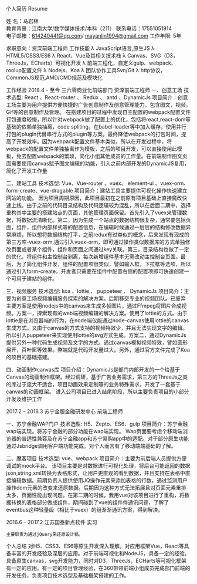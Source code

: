个人简历 Resume




姓    名：马岩林                              
教育背景：江南大学/数字媒体技术/本科（211） 
联系电话：17551051914　  
电子邮箱：614240441@qq.com/ mayanlin1994@gmail.com
工作年限: 5年


求职意向：资深前端工程师
工作技能 
λ	JavaScript语言,原生JS
λ	HTML5/CSS3/ES6
λ	React、Vue及其相关技术栈
λ	Canvas、SVG（D3，ThreeJs，ECharts）可视化开发
λ	前端工程化，自定义gulp、webpack、roolup配置文件
λ	Nodejs、Koa
λ	团队协作工具Svn/Git 
λ	http协议，CommonJS规范,AMD/CMD规范及模块化


工作经验
2018.4 - 至今              三六零商业化前端部门               资深前端工程师
一、创意工场
	技术选型: React 、React-router 、 Redux 、 antd 、DynamicJs
	项目简介：创意工场主要为用户提供方便快捷的广告创意制作及创意管理能力，包含图文，视频，Gif等的创意制作及管理。
在搭建项目的过程中发现自主配置的webpack配置文件打包速度较慢，所以针对webpack做了配置上的优化，包括将react,react-dom等基础的依赖单独抽离，code spliting，在babel-loader等中加入缓存，使用并行打包的plugin代替串行方式的plugin等方案。最终降低webpack的打包时间，提高了开发效率。因为webpack配置文件基本类似，所以在开发过程中，将webpack的配置文件单独抽离作为模板，之后的项目开发，可以直接使用此模板，免去配置webpack的繁琐，简化小组其他成员的工作量。在前端制作图文页面需要使用canvas赋予图文编辑的功能，引入之前内部开发的DynamicJS复用，简化了开发工作量 

二、建站工具
	技术选型: Vue、Vue-router 、vuex、 element-ui 、vuex-orm、form-create、vue-dragable
项目简介：建站工具主要提供可视化操作快速建立网站的功能。
因为项目周期原因，此项目最初在之前原有项目基础上直接魔改快速上线。由于之前的代码目录结构及代码逻辑较为混乱，所以在后面二期中，选择重构其中主要的搭建站点的页面，其他管理页面保留。首先引入了vuex来管理数据，将数据流清晰化。第二，因为生成一个站点的数据结构很复杂，通常要包括页面，组件，组件内部样式等的配置信息，在编辑时候通过一层层的结构修改数据异常麻烦，所以想将数据结构打平，之前redux有过类似的概念，后来发现有现成的第三方库-vuex-orm,通过引入vuex-orm，即可通过操作类似数据库的方式单独修改页面或者某个组件，组件和页面之间通过key关联。第三，目录结构也做了一定的优化，将组件和主控制台剥离，每次新增组件基本无需改动主控制台页面。最后，为了简化组件开发，组件的配置项很类似，譬如输入框，下拉框等选项，所以通过引入form-create，开发者只需要在组件中配置右侧的配置项即可快速创建一个可用于建站的组件。

三、视频服务
	技术选型: koa 、lottie 、 puppeteer 、 DynamicJs
	项目简介：主要为创意工场视频编辑服务探索的解决方案。后期移交专业的视频团队。已废弃
主要方案是使用nodejs中的canvas来生成多帧图片，通过Ffmpeg将图片合成视频。方案一，探索现有的web端视频编辑的解决方案。使用了lottie的方式。由于lottie是在浏览器端的行为，在node端仅能通过node-canvas使用lottie的canvas生成方式。又由于canvas的方式支持的视频特效少，并且无法实现文字的编辑。所以引入puppeteer来实现使用lottie的svg方式生成。方案二，通过DynamicJs提供另外一种代码生成视频及文字的方式。通过canvas模拟视频特效，譬如圆形展开，百叶窗等效果。弊端就是代码开发量过大。另外，通过官方文件完成了Koa的项目的基础搭建。

四、动画制作canvas库
	项目介绍：DynamicJs是部门内部开发的一个给基于Canvas的动画制作框架。经过调研，基于广告业务需求，第三方的ThreeJs之类的库过于庞大不适合，项目动画效果定制等的业务特殊需求，开发了一套基于canvas的动画框架。
	进入公司项目已进入结尾阶段，所以主要负责项目的小部分开发及维护工作

2017.2 – 2018.3           苏宁金服金融研发中心                 前端工程师
	   
一、苏宁金融WAP门户
技术选型: H5、Zepto、ES6、gulp
项目简介：苏宁金融wap端实现。将苏宁金融的部分功能在wap端实现。
Wap页面要考虑个移动端浏览器的普适性兼容及在苏宁金融app和苏宁易购app中的适配。对于部分原生功能通过Jsbridge调用客户端功能完成。对个人而言有了移动端端基础的了解。 

二、魔客项目
技术选型: vue、webpack
项目简介：主要为前后端人员提供方便调试的mock平台。
该项目主要是对数据进行可视化处理，将后台可能返回的数据json,string,xml转换为表格形式，让用户更直观的看到数据，并且支持在表格中直接编辑数据。前期负责人提供使用JQ操作元素来添加表格的行数，通过监测用户操作dom元素的改变来还原数据。后期因为这种方式无法拓展且对页面元素重排太多，页面性能出现问题。在第二期的时候，我用vue对该项目进行了重构，将数据转换的表格部分做成组件，期间碰到了vue的组件件通讯问题，了解了eventbus这种轻量级（相比于vuex）的组渐渐通讯方案，得到解决。

2016.6 – 2017.2            江苏国泰新点软件                    实习

	主要职责为通过jQuery来还原设计稿。



个人总结
	对H5、CSS3、ES6等原生开发深入理解。对应用框架Vue，React等具备丰富的开发经验及深层的应用。对于前端可视化和NodeJS，具备一定的经验。具备原生canvas，svg开发能力，同时对D3，ThreeJs，ECHarts等可视化框架有一定的应用。有一定的项目管理经验，在360带领前端小组成员完成部门前端的开发任务，负责项目技术选型及基础框架搭建的工作。
